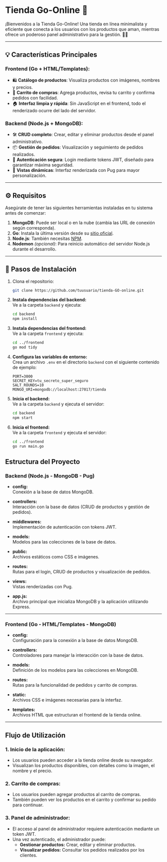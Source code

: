 # **Tienda Go-Online 🛒**  
¡Bienvenidos a la Tienda Go-Online! Una tienda en línea minimalista y eficiente que conecta a los usuarios con los productos que aman, mientras ofrece un poderoso panel administrativo para la gestión. 🐧✨  

---

## **💡 Características Principales**

### **Frontend (Go + HTML/Templates):**
- 🛍️ **Catálogo de productos**: Visualiza productos con imágenes, nombres y precios.
- 🛒 **Carrito de compras**: Agrega productos, revisa tu carrito y confirma pedidos con facilidad.
- 🏠 **Interfaz limpia y rápida**: Sin JavaScript en el frontend, todo el renderizado ocurre del lado del servidor.

### **Backend (Node.js + MongoDB):**
- 🛠️ **CRUD completo**: Crear, editar y eliminar productos desde el panel administrativo.
- 📦 **Gestión de pedidos**: Visualización y seguimiento de pedidos realizados.
- 🔐 **Autenticación segura**: Login mediante tokens JWT, diseñado para garantizar máxima seguridad.
- 🎨 **Vistas dinámicas**: Interfaz renderizada con Pug para mayor personalización.

---

## **⚙️ Requisitos**

Asegúrate de tener las siguientes herramientas instaladas en tu sistema antes de comenzar:  
1. **MongoDB**: Puede ser local o en la nube (cambia las URL de conexión según corresponda).  
2. **Go**: Instala la última versión desde su [sitio oficial](https://go.dev/).  
3. **Node.js**: También necesitas [NPM](https://nodejs.org/).  
4. **Nodemon** *(opcional)*: Para reinicio automático del servidor Node.js durante el desarrollo.

---

## **🚀 Pasos de Instalación**

1. Clona el repositorio:  
   ```bash
   git clone https://github.com/tuusuario/tienda-GO-online.git

2. **Instala dependencias del backend:**  
   Ve a la carpeta `backend` y ejecuta:  
   ```bash
   cd backend
   npm install
   ```

3. **Instala dependencias del frontend:**  
   Ve a la carpeta `frontend` y ejecuta:  
   ```bash
   cd ../frontend
   go mod tidy
   ```

4. **Configura las variables de entorno:**  
   Crea un archivo `.env` en el directorio `backend` con el siguiente contenido de ejemplo:  
   ```env
   PORT=3000
   SECRET_KEY=tu_secreto_super_seguro
   SALT_ROUNDS=10
   MONGO_URI=mongodb://localhost:27017/tienda
   ```

5. **Inicia el backend:**  
   Ve a la carpeta `backend` y ejecuta el servidor:  
   ```bash
   cd backend
   npm start
   ```

6. **Inicia el frontend:**  
   Ve a la carpeta `frontend` y ejecuta el servidor:  
   ```bash
   cd ../frontend
   go run main.go
   ```

## **Estructura del Proyecto**

### **Backend (Node.js - MongoDB - Pug)**

- **config:**  
  Conexión a la base de datos MongoDB.

- **controllers:**  
  Interacción con la base de datos (CRUD de productos y gestión de pedidos).

- **middlewares:**  
  Implementación de autenticación con tokens JWT.

- **models:**  
  Modelos para las colecciones de la base de datos.

- **public:**  
  Archivos estáticos como CSS e imágenes.

- **routes:**  
  Rutas para el login, CRUD de productos y visualización de pedidos.

- **views:**  
  Vistas renderizadas con Pug.

- **app.js:**  
  Archivo principal que inicializa MongoDB y la aplicación utilizando Express.

---

### **Frontend (Go - HTML/Templates - MongoDB)**

- **config:**  
  Configuración para la conexión a la base de datos MongoDB.

- **controllers:**  
  Controladores para manejar la interacción con la base de datos.

- **models:**  
  Definición de los modelos para las colecciones en MongoDB.

- **routes:**  
  Rutas para la funcionalidad de pedidos y carrito de compras.

- **static:**  
  Archivos CSS e imágenes necesarias para la interfaz.

- **templates:**  
  Archivos HTML que estructuran el frontend de la tienda online.

---

## **Flujo de Utilización**

### 1. **Inicio de la aplicación:**
   - Los usuarios pueden acceder a la tienda online desde su navegador.
   - Visualizan los productos disponibles, con detalles como la imagen, el nombre y el precio.

### 2. **Carrito de compras:**
   - Los usuarios pueden agregar productos al carrito de compras.
   - También pueden ver los productos en el carrito y confirmar su pedido para continuar.

### 3. **Panel de administrador:**
   - El acceso al panel de administrador requiere autenticación mediante un token JWT.
   - Una vez autenticado, el administrador puede:
     - **Gestionar productos:** Crear, editar y eliminar productos.
     - **Visualizar pedidos:** Consultar los pedidos realizados por los clientes.
